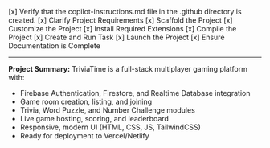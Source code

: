 
[x] Verify that the copilot-instructions.md file in the .github directory is created.
[x] Clarify Project Requirements
[x] Scaffold the Project
[x] Customize the Project
[x] Install Required Extensions
[x] Compile the Project
[x] Create and Run Task
[x] Launch the Project
[x] Ensure Documentation is Complete

---

**Project Summary:**
TriviaTime is a full-stack multiplayer gaming platform with:
- Firebase Authentication, Firestore, and Realtime Database integration
- Game room creation, listing, and joining
- Trivia, Word Puzzle, and Number Challenge modules
- Live game hosting, scoring, and leaderboard
- Responsive, modern UI (HTML, CSS, JS, TailwindCSS)
- Ready for deployment to Vercel/Netlify
